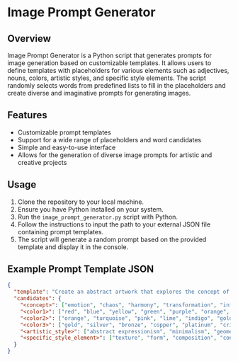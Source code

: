 # Image Prompt Generator

## Overview
Image Prompt Generator is a Python script that generates prompts for image generation based on customizable templates. It allows users to define templates with placeholders for various elements such as adjectives, nouns, colors, artistic styles, and specific style elements. The script randomly selects words from predefined lists to fill in the placeholders and create diverse and imaginative prompts for generating images.

## Features
- Customizable prompt templates
- Support for a wide range of placeholders and word candidates
- Simple and easy-to-use interface
- Allows for the generation of diverse image prompts for artistic and creative projects

## Usage
1. Clone the repository to your local machine.
2. Ensure you have Python installed on your system.
3. Run the `image_prompt_generator.py` script with Python.
4. Follow the instructions to input the path to your external JSON file containing prompt templates.
5. The script will generate a random prompt based on the provided template and display it in the console.

## Example Prompt Template JSON
```json
{
  "template": "Create an abstract artwork that explores the concept of <concept>. The color palette should include <color1>, <color2>, and <color3>. Use an <artistic_style> style with a focus on <specific_style_element> for a visually striking piece.",
  "candidates": {
    "<concept>": ["emotion", "chaos", "harmony", "transformation", "infinity", "movement", "energy", "balance", "contrast", "serenity"],
    "<color1>": ["red", "blue", "yellow", "green", "purple", "orange", "turquoise", "pink", "lime", "indigo"],
    "<color2>": ["orange", "turquoise", "pink", "lime", "indigo", "gold", "silver", "bronze", "copper", "platinum"],
    "<color3>": ["gold", "silver", "bronze", "copper", "platinum", "crimson", "emerald", "azure", "violet", "amber"],
    "<artistic_style>": ["abstract expressionism", "minimalism", "geometric abstraction", "post-painterly abstraction", "lyrical abstraction", "cubism", "fauvism", "suprematism", "surrealism", "op art"],
    "<specific_style_element>": ["texture", "form", "composition", "contrast", "energy", "line", "shape", "space", "pattern", "abstraction"]
  }
}
